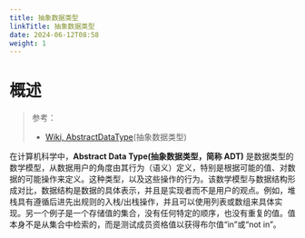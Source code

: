 ```yaml
---
title: 抽象数据类型
linkTitle: 抽象数据类型
date: 2024-06-12T08:58
weight: 1
---
```


# 概述

> 参考：
>
> - [Wiki, AbstractDataType](https://en.wikipedia.org/wiki/Abstract_data_type)(抽象数据类型)

在计算机科学中，**Abstract Data Type(抽象数据类型，简称 ADT)** 是数据类型的数学模型，从数据用户的角度由其行为（语义）定义，特别是根据可能的值、对数据的可能操作来定义。这种类型，以及这些操作的行为。该数学模型与数据结构形成对比，数据结构是数据的具体表示，并且是实现者而不是用户的观点。例如，堆栈具有遵循后进先出规则的入栈/出栈操作，并且可以使用列表或数组来具体实现。另一个例子是一个存储值的集合，没有任何特定的顺序，也没有重复的值。值本身不是从集合中检索的，而是测试成员资格值以获得布尔值“in”或“not in”。
